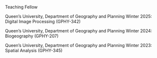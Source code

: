 Teaching Fellow

Queen’s University, Department of Geography and Planning
Winter 2025: Digital Image Processing (GPHY-342)

Queen’s University, Department of Geography and Planning
Winter 2024: Biogeography (GPHY-207)

Queen’s University, Department of Geography and Planning
Winter 2023: Spatial Analysis (GPHY-345)

